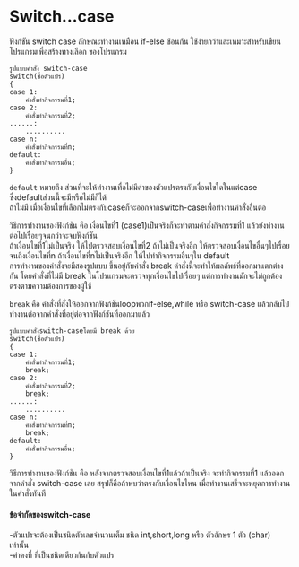 # Switch...case #

ฟังก์ชัน switch case ลักษณะทำงานเหมือน if-else ซ้อนกัน ใช้ง่ายกว่าและเหมาะสำหรับเขียนโปรแกรมเพื่อสร้างทางเลือก ของโปรแกรม<br/>
```
รูปแบบคำสั่ง switch-case
switch(ชื่อตัวแปร)
{
case 1: 
    คำสั่งทำกิจกรรมที่1;
case 2:
    คำสั่งทำกิจกรรมที่2;
......:
    ..........
case n:
    คำสั่งทำกิจกรรมที่n;
default:
    คำสั่งทำกิจกรรมอื่น;
}
```

` default ` หมายถึง ส่วนที่จะให้ทำงานเทื่อไม่มีค่าของตัวแปรตรงกับเงื่อนไขใดในแต่case ซึ่งdefaultส่วนนี้จะมีหรือไม่มีก็ได้ <br/>
ถ้าไม่มี เมื่อเงื่อนไขที่เลือกไม่ตรงกับcaseก็จะออกจากswitch-caseเพื่อทำงานคำสั่งอื่นต่อ

วิธีการทำงานของฟังก์ชัน คือ เงื่อนไขที่1 (case1)เป็นจริงก็จะทำตามคำสั่งกิจกรรมที่1 แล้วยังทำงานต่อไปเรื่อยๆจนกว่าจะจบฟังก์ชัน<br/>
ถ้าเงื่อนไขที่1ไม่เป็นจริง ให้ไปตรวจสอบเงื่อนไขที่2 ถ้าไม่เป็นจริงอีก ให้ตรวจสอบเงื่อนไขอื่นๆไปเรื่อย จนถึงเงื่อนไขที่n ถ้าเงื่อนไขที่nไม่เป็นจริงอีก ให้ไปทำกิจกรรมอื่นๆใน  default<br/>
การทำงานของคำสั่งจะมีสองรูปแบบ ขึ้นอยู่กับคำสั่ง break คำสั่งนี้จะทำให้ผลลัพธ์ที่ออกมาแตกต่างกัน โดยคำสั่งที่ไม่มี break ในโปรแกรมจะตรวจทุกเงื่อนไขไปเรื่อยๆ แต่การทำงานมักจะไม่ถูกต้องตรงตามความต้องการของผู้ใช้<br/>

` break ` คือ คำสั่งที่สั่งให้ออกจากฟังก์ชันloopพวกif-else,while หรือ switch-case แล้วกลับไปทำงานต่อจากคำสั่งที่อยู่ต่อจากฟังก์ชันที่ออกมาแล้ว 

```
รูปแบบคำสั่งswitch-caseโดยมี break ด้วย
switch(ชื่อตัวแปร)
{
case 1: 
    คำสั่งทำกิจกรรมที่1;
    break;
case 2:
    คำสั่งทำกิจกรรมที่2;
    break;
......:
    ..........
case n:
    คำสั่งทำกิจกรรมที่n;
    break;
default:
    คำสั่งทำกิจกรรมอื่น;
}
```
วิธีการทำงานของฟังก์ชัน คือ หลังจากตรวจสอบเงื่อนไขที่1แล้วถ้าเป็นจริง จะทำกิจกรรมที่1 แล้วออกจากคำสั่ง switch-case เลย สรุปก็คือถ้าพบว่าตรงกับเงื่อนไขไหน เมื่อทำงานเสร็จจะหยุดการทำงานในคำสั่งทันที

#### ข้อจำกัดของswitch-case ####
-ตัวแปรจะต้องเป็นชนิดตัวเลขจำนวนเต็ม ชนิด int,short,long หรือ ตัวอักษร 1 ตัว (char) เท่านั้น<br/>
-ค่าคงที่ ที่เป็นชนิดเดียวกันกับตัวแปร 
